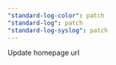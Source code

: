 ```yaml
---
"standard-log-color": patch
"standard-log": patch
"standard-log-syslog": patch
---
```


Update homepage url
